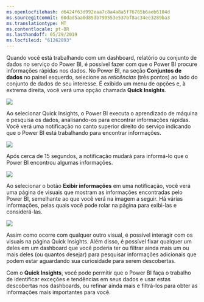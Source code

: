 ```yaml
---
ms.openlocfilehash: d6424f63d992eaa7c8a4a8a5f76765b6aeb6104d
ms.sourcegitcommit: 60dad5aa0d85db790553e537bf8ac34ee3289ba3
ms.translationtype: MT
ms.contentlocale: pt-BR
ms.lasthandoff: 05/29/2019
ms.locfileid: "61262893"
---
```

Quando você está trabalhando com um dashboard, relatório ou conjunto de dados no serviço do Power BI, é possível fazer com que o Power BI procure informações rápidas nos dados. No Power BI, na seção **Conjuntos de dados** no painel esquerdo, selecione as *reticências* (três pontos) ao lado do conjunto de dados de seu interesse. É exibido um menu de opções e, à extrema direita, você verá uma opção chamada **Quick Insights**.

![](media/4-1a-quick-insights/4-1a_1.png)

Ao selecionar Quick Insights, o Power BI executa o aprendizado de máquina e pesquisa os dados, analisando-os para encontrar informações rápidas. Você verá uma notificação no canto superior direito do serviço indicando que o Power BI está trabalhando para encontrar informações.

![](media/4-1a-quick-insights/4-1a_2.png)

Após cerca de 15 segundos, a notificação mudará para informá-lo que o Power BI encontrou algumas informações.

![](media/4-1a-quick-insights/4-1a_3.png)

Ao selecionar o botão **Exibir informações** em uma notificação, você verá uma página de visuais que mostram as informações encontradas pelo Power BI, semelhante ao que você verá na imagem a seguir. Há várias informações, pelas quais você pode rolar na página para exibi-las e considerá-las.

![](media/4-1a-quick-insights/4-1a_4.png)

Assim como ocorre com qualquer outro visual, é possível interagir com os visuais na página Quick Insights. Além disso, é possível fixar qualquer um deles em um dashboard que você poderia ter ou filtrar ainda mais um ou mais deles (ou quantos desejar) para pesquisar informações adicionais que podem estar aguardando sua curiosidade para serem descobertas.

Com o **Quick Insights**, você pode permitir que o Power BI faça o trabalho de identificar exceções e tendências em seus dados e usar estas descobertas nos dashboards, ou refinar ainda mais e filtrá-los para obter as informações mais importantes para você.

